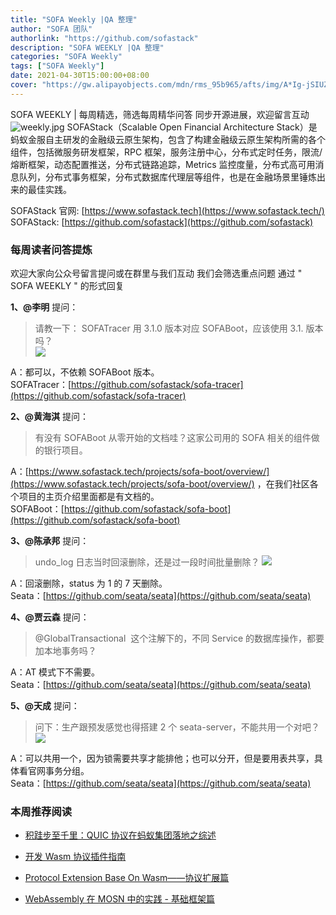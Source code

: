 ```yaml
---
title: "SOFA Weekly |QA 整理"
author: "SOFA 团队"
authorlink: "https://github.com/sofastack"
description: "SOFA WEEKLY |QA 整理"
categories: "SOFA Weekly"
tags: ["SOFA Weekly"]
date: 2021-04-30T15:00:00+08:00
cover: "https://gw.alipayobjects.com/mdn/rms_95b965/afts/img/A*Ig-jSIUZWx0AAAAAAAAAAAAAARQnAQ"
---
```

SOFA WEEKLY | 每周精选，筛选每周精华问答
同步开源进展，欢迎留言互动
![weekly.jpg](https://gw.alipayobjects.com/mdn/rms_95b965/afts/img/A*ARgKS6SuU7YAAAAAAAAAAAAAARQnAQ)
SOFAStack（Scalable Open Financial Architecture Stack）是蚂蚁金服自主研发的金融级云原生架构，包含了构建金融级云原生架构所需的各个组件，包括微服务研发框架，RPC 框架，服务注册中心，分布式定时任务，限流/熔断框架，动态配置推送，分布式链路追踪，Metrics 监控度量，分布式高可用消息队列，分布式事务框架，分布式数据库代理层等组件，也是在金融场景里锤炼出来的最佳实践。

SOFAStack 官网: [https://www.sofastack.tech](https://www.sofastack.tech/)
SOFAStack: [https://github.com/sofastack](https://github.com/sofastack)

### 每周读者问答提炼

欢迎大家向公众号留言提问或在群里与我们互动
我们会筛选重点问题
通过 " SOFA WEEKLY " 的形式回复

**1、@李明** 提问：

>请教一下： SOFATracer 用 3.1.0 版本对应 SOFABoot，应该使用 3.1. 版本吗？<br />
>![](https://gw.alipayobjects.com/mdn/rms_95b965/afts/img/A*ulnNQaI9e5IAAAAAAAAAAAAAARQnAQ)

A：都可以，不依赖 SOFABoot 版本。<br />
SOFATracer：[https://github.com/sofastack/sofa-tracer](https://github.com/sofastack/sofa-tracer)<br />

**2、@黄海淇** 提问：

>有没有 SOFABoot 从零开始的文档哇？这家公司用的 SOFA 相关的组件做的银行项目。<br />

A：[https://www.sofastack.tech/projects/sofa-boot/overview/](https://www.sofastack.tech/projects/sofa-boot/overview/)  ，在我们社区各个项目的主页介绍里面都是有文档的。<br />
SOFABoot：[https://github.com/sofastack/sofa-boot](https://github.com/sofastack/sofa-boot)<br />

**3、@陈承邦** 提问：

>undo_log 日志当时回滚删除，还是过一段时间批量删除？
>![](https://gw.alipayobjects.com/mdn/rms_95b965/afts/img/A*60ryRJCVayoAAAAAAAAAAAAAARQnAQ)

A：回滚删除，status 为 1 的 7 天删除。<br />
Seata：[https://github.com/seata/seata](https://github.com/seata/seata)<br />

**4、@贾云森** 提问：

>@GlobalTransactional  这个注解下的，不同 Service 的数据库操作，都要加本地事务吗？<br />

A：AT 模式下不需要。<br />
Seata：[https://github.com/seata/seata](https://github.com/seata/seata)<br />

**5、@天成** 提问：

>问下：生产跟预发感觉也得搭建 2 个 seata-server，不能共用一个对吧？<br />
>![](https://gw.alipayobjects.com/mdn/rms_95b965/afts/img/A*xnrlSZ3GlOQAAAAAAAAAAAAAARQnAQ)

A：可以共用一个，因为锁需要共享才能排他；也可以分开，但是要用表共享，具体看官网事务分组。<br />
Seata：[https://github.com/seata/seata](https://github.com/seata/seata)

### 本周推荐阅读

- [积跬步至千里：QUIC 协议在蚂蚁集团落地之综述](http://mp.weixin.qq.com/s?__biz=MzUzMzU5Mjc1Nw==&mid=2247487717&idx=1&sn=ca9452cdc10989f61afbac2f012ed712&chksm=faa0ff3fcdd77629d8e5c8f6c42af3b4ea227ee3da3d5cdf297b970f51d18b8b1580aac786c3&scene=21)

- [开发 Wasm 协议插件指南](http://mp.weixin.qq.com/s?__biz=MzUzMzU5Mjc1Nw==&mid=2247487618&idx=1&sn=c5018dc2ddf1671d3fa632358ed6be90&chksm=faa0ff58cdd7764e61940713ac7f16b149b917662e54ea7b2590a701e7ca2d7dea50a3babf1c)

- [Protocol Extension Base On Wasm——协议扩展篇](http://mp.weixin.qq.com/s?__biz=MzUzMzU5Mjc1Nw==&mid=2247487546&idx=1&sn=72c3f1ede27ca4ace7988e11ca20d5f9&chksm=faa0ffe0cdd776f6d17323466b500acee50a371663f18da34d8e4cbe32304d7681cf58ff9b45&scene=21)

- [WebAssembly 在 MOSN 中的实践 - 基础框架篇](http://mp.weixin.qq.com/s?__biz=MzUzMzU5Mjc1Nw==&mid=2247487508&idx=1&sn=4b725ef4d19372f1711c2eb066611acf&chksm=faa0ffcecdd776d81c3d78dbfff588d12ef3ec3c5607036e3994fee3e215695279996c045dbc&scene=21)
